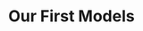 ---
title: "Our First Models"
index: 2
materials:
- topic: "Classification with an Image Dataset: Skin Cancer"
  files:
  - type: "colab"
    url: lectures/module3/3-2_ml_first/3-2a – Classification with an Image Dataset.ipynb
- topic: "Regression with a Time-Series Dataset: Parkinsonian Gait"
  files:
  - type: "colab"
    url: lectures/module3/3-2_ml_first/3-2b – Regression with a Time-Series Dataset.ipynb
assignment:
  files:
  - type: "colab"
    url: lectures/module3/3-2_ml_first/HW3-2.ipynb
---